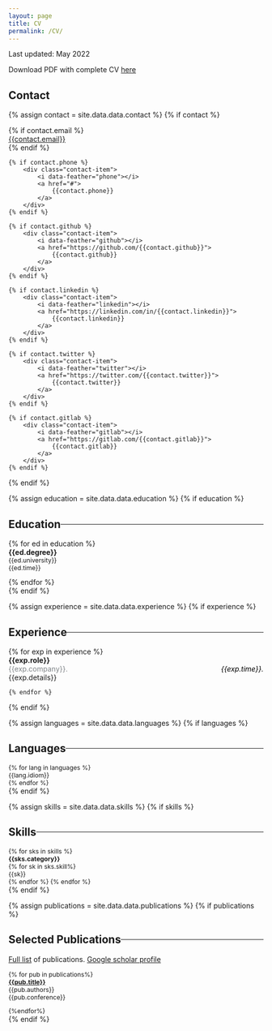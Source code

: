 ```yaml
---
layout: page
title: CV
permalink: /CV/
---
```




<style>


.contact { 
font-size:.875rem;
}

.myDiv {
  border: 5px outset red;
  background-color: lightblue;
  text-align: center;
}
.myDiv p {
color: green;
}
.myDiv .myDiv2 {
color: red;
}


.cvtitle  {
  display: flex;
  flex-direction: row;
}

.cvtitle :before, :after{
  content: "";
  flex: 1 1;
  border-bottom: 1px solid;
  margin: auto;
}

.cvtitle :before {
  margin-right: 10px
}

.cvtitle :after {
  margin-left: 10px
}

.cvsection .education-item {
padding-bottom: 1em;
font-size: .875em;
}

.cvsection .education-item .degree {
font-weight: bold;
font-size: .875rem;
}


.experience .experience-item {

font-size: .875rem;

}

.experience .experience-item .role {

font-weight: bold;

}

.experience .experience-item .company {
color: #7F8487
}


.experience .experience-item .company .time {
color: #000000;
font-style: italic;
float:right
}

.skills .title {
font-weight: bold;
}


.publication-items {
  font-size: .875em;
}
.publication-item {
padding-bottom: 1em;

}

.publication-items .publication-item  .publication-title {
  font-weight:bold;
}


.languages {
font-size: .875em;
}


.skills {
font-size: .875em;
}


</style>

Last updated: May 2022

Download PDF with complete CV <a href="/assets/cv may 2022 docs.pdf">here</a> 


## Contact
{% assign contact = site.data.data.contact %}
{% if contact %}
<section class="contact">
    {% if contact.email %}
        <div class="contact-item">
            <i data-feather="mail"></i>
            <a href="#">
                {{contact.email}}
            </a>
        </div>
    {% endif %}

    {% if contact.phone %}
        <div class="contact-item">
            <i data-feather="phone"></i>
            <a href="#">
                {{contact.phone}}
            </a>
        </div>
    {% endif %}

    {% if contact.github %}
        <div class="contact-item">
            <i data-feather="github"></i>
            <a href="https://github.com/{{contact.github}}">
                {{contact.github}}
            </a>
        </div>
    {% endif %}

    {% if contact.linkedin %}
        <div class="contact-item">
            <i data-feather="linkedin"></i>
            <a href="https://linkedin.com/in/{{contact.linkedin}}">
                {{contact.linkedin}}
            </a>
        </div>
    {% endif %}

    {% if contact.twitter %}
        <div class="contact-item">
            <i data-feather="twitter"></i>
            <a href="https://twitter.com/{{contact.twitter}}">
                {{contact.twitter}}
            </a>
        </div>
    {% endif %}

    {% if contact.gitlab %}
        <div class="contact-item">
            <i data-feather="gitlab"></i>
            <a href="https://gitlab.com/{{contact.gitlab}}">
                {{contact.gitlab}}
            </a>
        </div>
    {% endif %}
</section>
{% endif %}


{% assign education = site.data.data.education %}
{% if education %}
<h2 class="cvtitle">Education</h2>
<section class="cvsection">
    {% for ed in education %}
        <div class="education-item">
            <div class="degree">{{ed.degree}}</div>
            <div class="university">{{ed.university}}</div> 
            <div class="time">{{ed.time}}</div>
        </div>
    {% endfor %}
</section>
{% endif %}


{% assign experience = site.data.data.experience %}
{% if experience %}
<h2 class="cvtitle">Experience</h2>
<section class="experience">
    {% for exp in experience %}
        <div class="experience-item">
            <div class="role">
                {{exp.role}}
            </div>
            <div class="company">
                {{exp.company}}. 
                <span class="time">{{exp.time}}.</span>
            </div> 
            <div class="details">{{exp.details}}</div>
            <!-- <p class="technologies">Technologies Used: {{exp.technologies_used}}</p> -->
            <p> </p>
        </div>
       
    {% endfor %}
</section>
{% endif %}



{% assign languages = site.data.data.languages %}
{% if languages %}
<h2 class="cvtitle"> Languages </h2>
<section class="languages">
    {% for lang in languages %}
        <div class="idiom">{{lang.idiom}}</div>
    {% endfor %}
</section>
{% endif %}


{% assign skills = site.data.data.skills %}
{% if skills %}
<h2 class="cvtitle"> Skills </h2>
<section class="skills">
    {% for sks in skills %}
        <div class="title">{{sks.category}}</div>
        {% for sk in sks.skill%}
            <div class="skill">{{sk}}</div>
        {% endfor %}
    {% endfor %}
</section>
{% endif %}



{% assign publications = site.data.data.publications %}
{% if publications %}
<h2 class="cvtitle">Selected Publications</h2>
<section class="publications">
    <p>
    <a href="{{ site.baseurl }}{% link research.md %}">Full list</a> of publications. 
    <a href="https://scholar.google.com/citations?user=ODdBJAcAAAAJ&hl=ca&oi=ao"> Google scholar profile </a>
    </p>
    <div class="publication-items">
        {% for pub in publications%}
            <div class="publication-item">
                <div class="publication-title">
                    <a href="{{pub.link}}">{{pub.title}}</a>
                </div>
                <div class="authors">{{pub.authors}}</div>
                <div class="conference">{{pub.conference}}</div>   
            </div>
        {%endfor%}
    </div>
</section>
{% endif %}


